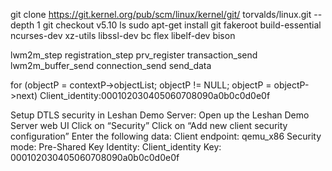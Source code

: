 git clone https://git.kernel.org/pub/scm/linux/kernel/git/
torvalds/linux.git --depth 1 
git checkout v5.10
ls
sudo apt-get install git fakeroot build-essential ncurses-dev xz-utils libssl-dev bc flex libelf-dev bison 

lwm2m_step
	registration_step
		prv_register
			transaction_send
				lwm2m_buffer_send
					connection_send
						send_data

for (objectP = contextP->objectList; objectP != NULL; objectP = objectP->next)
Client_identity:000102030405060708090a0b0c0d0e0f

Setup DTLS security in Leshan Demo Server:
Open up the Leshan Demo Server web UI
Click on “Security”
Click on “Add new client security configuration”
Enter the following data:
Client endpoint: qemu_x86
Security mode: Pre-Shared Key
Identity: Client_identity
Key: 000102030405060708090a0b0c0d0e0f
